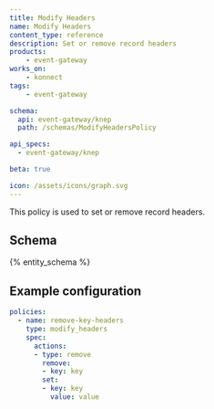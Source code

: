 ```yaml
---
title: Modify Headers
name: Modify Headers
content_type: reference
description: Set or remove record headers
products:
    - event-gateway
works_on:
    - konnect
tags:
    - event-gateway

schema:
  api: event-gateway/knep
  path: /schemas/ModifyHeadersPolicy

api_specs:
  - event-gateway/knep

beta: true

icon: /assets/icons/graph.svg
---
```


This policy is used to set or remove record headers.

## Schema

{% entity_schema %}

## Example configuration

```yaml
policies:
  - name: remove-key-headers
    type: modify_headers
    spec:
      actions:
      - type: remove
        remove:
        - key: key
        set:
        - key: key
          value: value
```